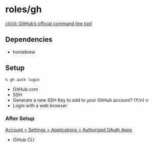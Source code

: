 # roles/gh
[cli/cli: GitHub’s official command line tool](https://github.com/cli/cli)



## Dependencies
- homebrew



## Setup
```
% gh auth login
```

- GitHub.com
- SSH
- Generate a new SSH Key to add to your GitHub account? (Y/n) n
- Login with a web browser


### After Setup
[Account > Settings > Applications > Authorized OAuth Apps](https://github.com/settings/applications)

- GiHub CLI

